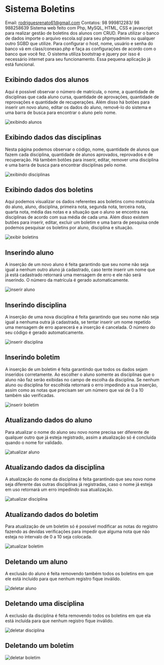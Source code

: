 # Sistema Boletins
Email: rodriguesrenato61@gmail.com
Contatos: 98 999812283/ 98 988258639
Sistema web feito com Php, MySQL, HTML, CSS e javascript para realizar gestão de boletins dos alunos com CRUD.
Para utilizar o banco de dados importe o arquivo escola.sql para seu phpmyadmim ou qualquer outro SGBD que utilize.
Para configurar o host, nome, usuário e senha do banco vá em class/conexao.php e faça as configurações de acordo com o banco que você fez. O sistema utiliza bootstrap e jquery por isso é necessário internet para seu funcionamento. Essa pequena aplicação já está funcional.

## Exibindo dados dos alunos
Aqui é possível observar o número de matrícula, o nome, a quantidade de disciplinas que cada aluno cursa, quantidade de aprovações, quantidade de reprovações e quantidade de recuperações. Além disso há botões para inserir um novo aluno, editar os dados do aluno, removê-lo do sistema e uma barra de busca para encontrar o aluno pelo nome.

![exibindo alunos](https://github.com/rodriguesrenato61/Sistema-Boletins/blob/master/prints/alunos.png)

## Exibindo dados das disciplinas
Nesta página podemos observar o código, nome, quantidade de alunos que fazem cada disciplina, quantidade de alunos aprovados, reprovados e de recuperação. Há também botões para inserir, editar, remover uma disciplina e uma barra de busca para encontrar disciplinas pelo nome.

![exibindo disciplinas](https://github.com/rodriguesrenato61/Sistema-Boletins/blob/master/prints/disciplinas.png)

## Exibindo dados dos boletins
Aqui podemos visualizar os dados referentes aos boletins como matrícula do aluno, aluno, disciplina, primeira nota, segunda nota, terceira nota, quarta nota, média das notas e a situação que o aluno se encontra nas disciplinas de acordo com sua média de cada uma. Além disso existem butões para inserir, editar, excluir um boletim e uma barra de pesquisa onde podemos pesquisar os boletins por aluno, disciplina e situação.

![exibir boletins](https://github.com/rodriguesrenato61/Sistema-Boletins/blob/master/prints/boletins.png)

## Inserindo aluno
A inserção de um novo aluno é feita garantindo que seu nome não seja igual a nenhum outro aluno já cadastrado, caso tente inserir um nome que já está cadastrado retornará uma mensagem de erro e ele não será inserindo. O número da matrícula é gerado automaticamente.

![inserir aluno](https://github.com/rodriguesrenato61/Sistema-Boletins/blob/master/prints/inserindo_aluno.png)

## Inserindo disciplina
A inserção de uma nova disciplina é feita garantindo que seu nome não seja igual a nenhuma outra já cadastrada, se tentar inserir um nome repetido uma mensagem de erro aparecerá e a inserção é cancelada. O número do seu código é gerado automaticamente.

![inserir disciplina](https://github.com/rodriguesrenato61/Sistema-Boletins/blob/master/prints/inserir_disciplina.png)

## Inserindo boletim
A inserção de um boletim é feita garantindo que todos os dados sejam inseridos corretamente. Ao escolher o aluno somente as disciplinas que o aluno não faz serão exibidas no campo de escolha da disciplina. Se nenhum aluno ou disciplina for escolhida retornará o erro impedindo a sua inserção, assim como as notas que precisam ser um número que vai de 0 a 10 também são verificadas.

![inserir boletim](https://github.com/rodriguesrenato61/Sistema-Boletins/blob/master/prints/inserir_boletim.png) 

## Atualizando dados do aluno
Para atualizar o nome do aluno seu novo nome precisa ser diferente de qualquer outro que já esteja registrado, assim a atualização só é concluída quando o nome for validado.

![atualizar aluno](https://github.com/rodriguesrenato61/Sistema-Boletins/blob/master/prints/editar_aluno.png)

## Atualizando dados da disciplina
A atualização do nome da disciplina é feita garantindo que seu novo nome seja diferente das outras disciplinas já registradas, caso o nome já esteja em uso retornará um erro impedindo sua atualização.

![atualizar disciplina](https://github.com/rodriguesrenato61/Sistema-Boletins/blob/master/prints/editar_disciplina.png)

## Atualizando dados do boletim
Para atualização de um boletim só é possível modificar as notas do registro fazendo as devidas verificações para impedir que alguma nota que não esteja no intervalo de 0 a 10 seja colocada.

![atualizar boletim](https://github.com/rodriguesrenato61/Sistema-Boletins/blob/master/prints/editar_boletim.png) 

## Deletando um aluno
A exclusão do aluno é feita removendo também todos os boletins em que ele está incluído para que nenhum registro fique inválido.

![deletar aluno](https://github.com/rodriguesrenato61/Sistema-Boletins/blob/master/prints/excluir_aluno.png)

## Deletando uma disciplina
A exclusão da disciplina é feita removendo todos os boletins em que ela está incluída para que nenhum registro fique inválido.

![deletar disciplina](https://github.com/rodriguesrenato61/Sistema-Boletins/blob/master/prints/excluir_disciplina.png)

## Deletando um boletim


![deletar boletim](https://github.com/rodriguesrenato61/Sistema-Boletins/blob/master/prints/excluir_boletim.png)
